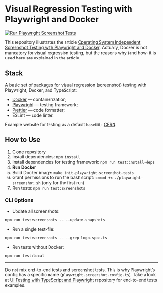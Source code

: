 # Visual Regression Testing with Playwright and Docker

[![Run Playwright Screenshot Tests](https://github.com/adequatica/visual-regression-testing/actions/workflows/run-playwright-screenshot-tests.yaml/badge.svg?branch=main)](https://github.com/adequatica/visual-regression-testing/actions/workflows/run-playwright-screenshot-tests.yaml)

This repository illustrates the article [Operating System Independent Screenshot Testing with Playwright and Docker](https://adequatica.medium.com/operating-system-independent-screenshot-testing-with-playwright-and-docker-6e2251a9eb32). Actually, Docker is not mandatory for visual regression testing, but the reasons why (and how) it is used here are explained in the article.

## Stack

A basic set of packages for visual regression (screenshot) testing with Playwright, Docker, and TypeScript:

- [Docker](https://www.docker.com) — containerization;
- [Playwright](https://playwright.dev) — testing framework;
- [Prettier](https://prettier.io) — code formatter;
- [ESLint](https://eslint.org) — code linter.

Example website for testing as a default `baseURL`: [CERN](https://home.cern).

## How to Use

1. Clone repository
2. Install dependencies: `npm install`
3. Install dependencies for testing framework: `npm run test:install-deps`
4. **Run Docker**
5. Build Docker image: `make init-playwright-screenshot-tests`
6. Grant permissions to run the bash script: `chmod +x ./playwright-screenshot.sh` (only for the first run)
7. Run tests: `npm run test:screenshots`

### CLI Options

- Update all screenshots:

```
npm run test:screenshots -- --update-snapshots
```

- Run a single test-file:

```
npm run test:screenshots -- --grep logo.spec.ts
```

- Run tests without Docker:

```
npm run test:local
```

---

Do not mix end-to-end tests and screenshot tests. This is why Playwright’s config has a specific name (`playwright.screenshot.config.ts`). Take a look at [UI Testing with TypeScript and Playwright](https://github.com/adequatica/ui-testing) repository for end-to-end tests examples.
